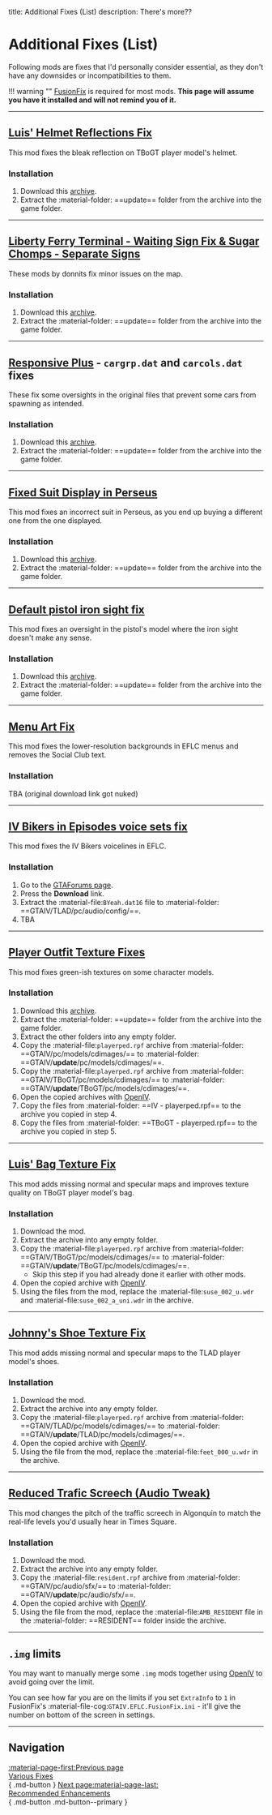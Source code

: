 title: Additional Fixes (List)
description: There's more??

# Additional Fixes (List)

Following mods are fixes that I'd personally consider essential, as they don't have any downsides or incompatibilities to them.

!!! warning ""
    [FusionFix](../essential-modding/fusionfix.md) is required for most mods. **This page will assume you have it installed and will not remind you of it.**

---

## [Luis' Helmet Reflections Fix](https://www.gtainside.com/en/gta4/skins/125863-luis-s-helmet-reflections-fix/)

This mod fixes the bleak reflection on TBoGT player model's helmet.

<h3>Installation</h3>

1. Download this [archive](https://drive.google.com/file/d/14uB8cRR7DXYXc4HPCxoGd3J78nc1zBK8/view?usp=sharing).
2. Extract the :material-folder: ==update== folder from the archive into the game folder.

---

## [Liberty Ferry Terminal - Waiting Sign Fix & Sugar Chomps - Separate Signs](https://gtaforums.com/topic/974798-donnits-bakery/)

These mods by donnits fix minor issues on the map.

<h3>Installation</h3>

1. Download this [archive](https://drive.google.com/file/d/1LnT29wamuxJp1Xo074b50IU8gLDJjRxL/view?usp=sharing).
2. Extract the :material-folder: ==update== folder from the archive into the game folder.

---

## [Responsive Plus](https://gtaforums.com/topic/931069-iveflc-responsive-plus/) - `cargrp.dat` and `carcols.dat` fixes

These fix some oversights in the original files that prevent some cars from spawning as intended.

<h3>Installation</h3>

1. Download this [archive](https://drive.google.com/file/d/1s0upbkeDpH9zJ03ELXrcOItMZw17xvVC/view?usp=sharing).
2. Extract the :material-folder: ==update== folder from the archive into the game folder.

---

## [Fixed Suit Display in Perseus](https://gtaforums.com/topic/984565-iv-fixed-suit-display-in-perseus/)

This mod fixes an incorrect suit in Perseus, as you end up buying a different one from the one displayed.

<h3>Installation</h3>

1. Download this [archive](https://drive.google.com/file/d/19HKJfv_nwLJQxlkiQMnoNqRAymgwAElq/view?usp=sharing).
2. Extract the :material-folder: ==update== folder from the archive into the game folder.

---

## [Default pistol iron sight fix](https://www.nexusmods.com/gta4/mods/15)

This mod fixes an oversight in the pistol's model where the iron sight doesn't make any sense.

<h3>Installation</h3>

1. Download this [archive](https://drive.google.com/file/d/1xVV-towntlO8uZX5N1Ftt83zGljKIamf/view?usp=sharing).
2. Extract the :material-folder: ==update== folder from the archive into the game folder.

---

## [Menu Art Fix](https://gtaforums.com/topic/887527-ash_735s-workshop/page/5/#comment-1072165611)

This mod fixes the lower-resolution backgrounds in EFLC menus and removes the Social Club text.

<h3>Installation</h3>

TBA (original download link got nuked)

---

## [IV Bikers in Episodes voice sets fix](https://gtaforums.com/topic/992050-iv-bikers-in-episodes-voice-sets-fix/)

This mod fixes the IV Bikers voicelines in EFLC.

<h3>Installation</h3>

1. Go to the [GTAForums page](https://gtaforums.com/topic/992050-iv-bikers-in-episodes-voice-sets-fix/).
2. Press the **Download** link.
3. Extract the :material-file:`BYeah.dat16` file to :material-folder: ==GTAIV/TLAD/pc/audio/config/==.
4. TBA

---

## [Player Outfit Texture Fixes](https://gtaforums.com/topic/925011-player-outfit-texture-fixes)

This mod fixes green-ish textures on some character models.

<h3>Installation</h3>

1. Download this [archive](https://drive.google.com/file/d/1R--bkDVJIEk_ZzScJNuLQn7B6yCIuQwv/view?usp=sharing).
2. Extract the :material-folder: ==update== folder from the archive into the game folder.
3. Extract the other folders into any empty folder.
4. Copy the :material-file:`playerped.rpf` archive from :material-folder: ==GTAIV/pc/models/cdimages/== to :material-folder: ==GTAIV/**update**/pc/models/cdimages/==.
5. Copy the :material-file:`playerped.rpf` archive from :material-folder: ==GTAIV/TBoGT/pc/models/cdimages/== to :material-folder: ==GTAIV/**update**/TBoGT/pc/models/cdimages/==.
6. Open the copied archives with [OpenIV](../../resources/openiv.md/#editing-existing-archives-installing-mods-to-game-files).
7. Copy the files from :material-folder: ==IV - playerped.rpf== to the archive you copied in step 4.
8. Copy the files from :material-folder: ==TBoGT - playerped.rpf== to the archive you copied in step 5.

---

## [Luis' Bag Texture Fix](https://www.gtainside.com/en/gta4/skins/136118-luis-s-bag-texture-fix/)

This mod adds missing normal and specular maps and improves texture quality on TBoGT player model's bag.

<h3>Installation</h3>

1. Download the mod.
2. Extract the archive into any empty folder.
3. Copy the :material-file:`playerped.rpf` archive from :material-folder: ==GTAIV/TBoGT/pc/models/cdimages/== to :material-folder: ==GTAIV/**update**/TBoGT/pc/models/cdimages/==.
    - Skip this step if you had already done it earlier with other mods.
4. Open the copied archive with [OpenIV](../../resources/openiv.md/#editing-existing-archives-installing-mods-to-game-files).
5. Using the files from the mod, replace the :material-file:`suse_002_u.wdr` and :material-file:`suse_002_a_uni.wdr` in the archive.

---

## [Johnny's Shoe Texture Fix](https://www.gtainside.com/en/gta4/skins/125196-johnny-s-shoe-texture-fix/)

This mod adds missing normal and specular maps to the TLAD player model's shoes.

<h3>Installation</h3>

1. Download the mod.
2. Extract the archive into any empty folder.
3. Copy the :material-file:`playerped.rpf` archive from :material-folder: ==GTAIV/TLAD/pc/models/cdimages/== to :material-folder: ==GTAIV/**update**/TLAD/pc/models/cdimages/==.
4. Open the copied archive with [OpenIV](../../resources/openiv.md/#editing-existing-archives-installing-mods-to-game-files).
5. Using the file from the mod, replace the :material-file:`feet_000_u.wdr` in the archive.

---

## [Reduced Trafic Screech (Audio Tweak)](https://gtaforums.com/topic/990400-reduced-traffic-screech-audio-tweak/)

This mod changes the pitch of the traffic screech in Algonquin to match the real-life levels you'd usually hear in Times Square.

<h3>Installation</h3>

1. Download the mod.
2. Extract the archive into any empty folder.
3. Copy the :material-file:`resident.rpf` archive from :material-folder: ==GTAIV/pc/audio/sfx/== to :material-folder: ==GTAIV/**update**/pc/audio/sfx/==.
4. Open the copied archive with [OpenIV](../../resources/openiv.md/#editing-existing-archives-installing-mods-to-game-files).
5. Using the file from the mod, replace the :material-file:`AMB_RESIDENT` file in the :material-folder: ==RESIDENT== folder inside the archive.

---

## `.img` limits

You may want to manually merge some `.img` mods together using [OpenIV](../../resources/openiv.md/#creating-archives) to avoid going over the limit.

You can see how far you are on the limits if you set `ExtraInfo` to `1` in FusionFix's :material-file-cog:`GTAIV.EFLC.FusionFix.ini` - it'll give the number on bottom of the screen in settings.

---

## Navigation

[:material-page-first:Previous page <br>Various Fixes</br>](various-fixes.md){ .md-button } [Next page:material-page-last: <br>Recommended Enhancements</br>](../../enhancements.md){ .md-button .md-button--primary }

